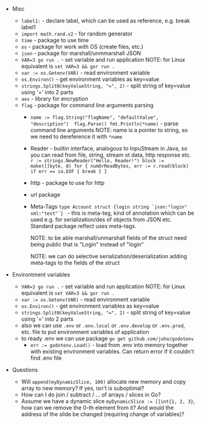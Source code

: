- Misc
    - `label1:` - declare label, which can be used as reference, e.g. break label1
    - `import math.rand.v2` - for random generator
    - `time` - package to use time
    - `os` - package for work with OS (create files, etc.)
    - `json` - package for marshall/unmmarshall JSON
    - `VAR=3 go run .` - set variable and run application
      NOTE: for Linux equivalent is `set VAR=3 && gor run .`
    - `var := os.Getenv(VAR)` - read environment variable
    - `os.Environ()` - get environment variables as key=value
    - `strings.SplitN(keyValueString, "=", 2)` - split string of key=value using '=' into 2 parts
    - `aes` - library for encryption
    - `flag` - package for command line arguments parsing 
        - `name := flag.String("flagName", "defaultValue", "description") 
               flag.Parse()
                fmt.Println(*name)` - parse command line arguments
            NOTE: name is a pointer to string, so we need to dereference it with `*name`
      - Reader - builtin interface, analogous to InpuStream in Java, so you can read from file, string, stream ot data, http response etc.
          `r := strings.NewReader("Hello, Reader!")
          block := make([]byte, 8)
          for {
               numOrReadBytes, err := r.read(block)
                if err == io.EOF {
                     break
                }
          }`
      - http - package to use for http
      - url package

      - Meta-Tags
        ```type Account struct {login string `json:"login" xml:"test"`} ```  - this is meta-teg, kind of annotation which can be used e.g. for
        serialization/des of objects from JSON etc. Standard package reflect uses meta-tags.
      
        NOTE: to be able marshall/unmarshall fields of the struct need being public that is "Login" instead of "login"

        NOTE: we can do selective serialization/deserialization adding meta-tags to the fields of the struct

- Environtment variables
  - `VAR=3 go run .` - set variable and run application
    NOTE: for Linux equivalent is `set VAR=3 && gor run .`
  - `var := os.Getenv(VAR)` - read environment variable
  - `os.Environ()` - get environment variables as key=value
  - `strings.SplitN(keyValueString, "=", 2)` - split string of key=value using '=' into 2 parts
  - also we can use `.env` or `.env.local` or `.env.develop` or `.env.prod`, etc. file to put environment variables of application
  - to ready .env we can use package `go get github.com/joho/godotenv`
    - `err := godotenv.Load()` - load from .env into memory together with existing environment variables. Can return error if it couldn't find .env file


- Questions
    - Will `append(myDynamicSlice, 100)` allocate new memory and copy array to new memory? If yes, isn't is suboptimal?
    - How can I do join / subtract / ... of arrays / slices in Go?
    - Assume we have a dynamic slice `myDynamicSlice := []int{1, 2, 3}`, how can we remove the 0-th element from it? And would the address of the slide be changed (requiring change of variables)?
